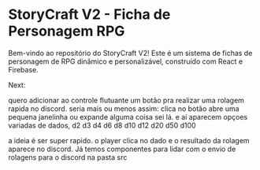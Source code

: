 # StoryCraft V2 - Ficha de Personagem RPG

Bem-vindo ao repositório do StoryCraft V2! Este é um sistema de fichas de personagem de RPG dinâmico e personalizável, construído com React e Firebase.



Next:

quero adicionar ao controle flutuante um botão pra realizar uma rolagem rapida no discord. seria mais ou menos assim: clica no botão abre uma pequena janelinha ou expande alguma coisa sei lá. e aí aparecem opçoes variadas de dados, d2 d3 d4 d6 d8 d10 d12 d20 d50 d100

a ideia é ser super rapido. o player clica no dado e o resultado da rolagem aparece no discord. Já temos componentes para lidar com o envio de rolagens para o discord na pasta src